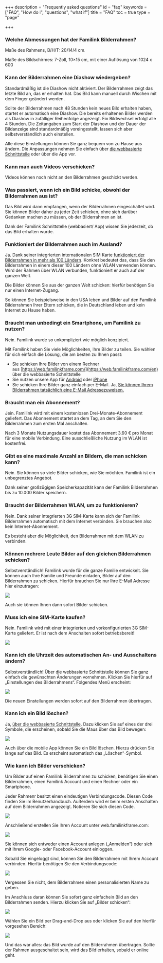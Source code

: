 +++
description = "Frequently asked questions"
id = "faq"
keywords = ["FAQ", "How do I", "questions", "what if"]
title = "FAQ"
toc = true
type = "page"

+++
### Welche Abmessungen hat der Familink Bilderrahmen?

Maße des Rahmens, B/H/T: 20/14/4 cm.

Maße des Bildschirmes: 7-Zoll, 10×15 cm, mit einer Auflösung von 1024 x 600

### Kann der Bilderrahmen eine Diashow wiedergeben?

Standardmäßig ist die Diashow nicht aktiviert. Der Bilderrahmen zeigt das letzte Bild an, das er erhalten hat. Das Bild kann manuell durch Wischen mit dem Finger geändert werden.

Sollte der Bilderrahmen nach 48 Stunden kein neues Bild erhalten haben, startet er automatisch eine Diashow. Die bereits erhaltenen Bilder werden als Diashow in zufälliger Reihenfolge angezeigt. Ein Bildwechsel erfolgt alle 4 Stunden. Die Zeitangaben zum Start der Diashow und der Dauer der Bildanzeige sind standardmäßig voreingestellt, lassen sich aber selbstverständlich auch einstellen.

Alle diese Einstellungen können Sie ganz bequem von zu Hause aus ändern. Die Anpassungen nehmen Sie einfach über [die webbasierte Schnittstelle](https://web.familinkframe.com/en) oder über die App vor.

### Kann man auch Videos verschicken?

Videos können noch nicht an den Bilderrahmen geschickt werden.

### Was passiert, wenn ich ein Bild schicke, obwohl der Bilderrahmen aus ist?

Das Bild wird dann empfangen, wenn der Bilderrahmen eingeschaltet wird. Sie können Bilder daher zu jeder Zeit schicken, ohne sich darüber Gedanken machen zu müssen, ob der Bilderrahmen an ist.

Dank der Familink Schnittstelle (webbasiert/ App) wissen Sie jederzeit, ob das Bild erhalten wurde.

### Funktioniert der Bilderrahmen auch im Ausland?

Ja. Dank seiner integrierten internationalen SIM Karte [funktioniert der Bilderrahmen in mehr als 100 Ländern](/). Konkret bedeutet das, dass Sie den Bilderrahmen in einem dieser 100 Ländern ohne WLAN verwenden können. Wird der Rahmen über WLAN verbunden, funktioniert er auch auf der ganzen Welt.

Die Bilder können Sie aus der ganzen Welt schicken: hierfür benötigen Sie nur einen Internet-Zugang.

So können Sie beispielsweise in den USA leben und Bilder auf den Familink Bilderrahmen Ihrer Eltern schicken, die in Deutschland leben und kein Internet zu Hause haben.

### Braucht man unbedingt ein Smartphone, um Familink zu nutzen?

Nein. Familink wurde so unkompliziert wie möglich konzipiert.

Mit Familink haben Sie viele Möglichkeiten, Ihre Bilder zu teilen. Sie wählen für sich einfach die Lösung, die am besten zu Ihnen passt:

* Sie schicken Ihre Bilder von einem Rechner aus [https://web.familinkframe.com/](https://web.familinkframe.com/en) über die webbasierte Schnittstelle
* Sie nutzen unsere App für [Android](https://play.google.com/store/apps/details?id=io.familink.pegase) oder [iPhone](https://itunes.apple.com/fr/app/familink/id997515608?mt=8)
* Sie schicken Ihre Bilder ganz einfach per E-Mail. Ja, [Sie können Ihrem Bilderrahmen tatsächlich eine E-Mail Adressezuweisen.](https://www.familinkframe.com/un-cadre-photo-3g-avec-une-adresse-email/)

### Braucht man ein Abonnement?

Jein. Familink wird mit einem kostenlosen Drei-Monate-Abonnement geliefert. Das Abonnement startet an dem Tag, an dem Sie den Bilderrahmen zum ersten Mal anschalten.

Nach 3 Monate Nutzungsdauer kostet das Abonnement 3.90 € pro Monat für eine mobile Verbindung. Eine ausschließliche Nutzung im WLAN ist kostenfrei.

### Gibt es eine maximale Anzahl an Bildern, die man schicken kann?

Nein. Sie können so viele Bilder schicken, wie Sie möchten. Familink ist ein unbegrenztes Angebot.

Dank seiner großzügigen Speicherkapazität kann der Familink Bilderrahmen bis zu 10.000 Bilder speichern.

### Braucht der Bilderrahmen WLAN, um zu funktionieren?

Nein. Dank seiner integrierten 3G SIM-Karte kann sich der Familink Bilderrahmen automatisch mit dem Internet verbinden. Sie brauchen also kein Internet-Abonnement.

Es besteht aber die Möglichkeit, den Bilderrahmen mit dem WLAN zu verbinden.

### Können mehrere Leute Bilder auf den gleichen Bilderrahmen schicken?

Selbstverständlich! Familink wurde für die ganze Familie entwickelt. Sie können auch Ihre Familie und Freunde einladen, Bilder auf den Bilderrahmen zu schicken. Hierfür brauchen Sie nur Ihre E-Mail Adresse hier einzutragen:

![](/img/faq/invite_fr.png)

Auch sie können Ihnen dann sofort Bilder schicken.

### Muss ich eine SIM-Karte kaufen?

Nein. Familink wird mit einer integrierten und vorkonfigurierten 3G SIM-Karte geliefert. Er ist  nach dem Anschalten sofort betriebsbereit!

![](/img/faq/sim.png)

### Kann ich die Uhrzeit des automatischen An- und Ausschaltens ändern?

Selbstverständlich! Über die webbasierte Schnittstelle können Sie ganz einfach die gewünschten Änderungen vornehmen. Klicken Sie hierfür auf „Einstellungen des Bilderrahmens“. Folgendes Menü erscheint:

![](/img/faq/Screenshot-from-2017-02-15-13-52-00.png)

Die neuen Einstellungen werden sofort auf den Bilderrahmen übertragen.

### Kann ich ein Bild löschen?

Ja, [über die webbasierte Schnittstelle](https://web.familinkframe.com/en). Dazu klicken Sie auf eines der drei Symbole, die erscheinen, sobald Sie die Maus über das Bild bewegen:

![](/img/faq/image-300x282.png)

Auch über die mobile App können Sie ein Bild löschen. Hierzu drücken Sie lange auf das Bild. Es erscheint automatisch das „Löschen“-Symbol.

### Wie kann ich Bilder verschicken?

Um Bilder auf einen Familink Bilderrahmen zu schicken, benötigen Sie einen Bilderrahmen, einen Familink Account und einen Rechner oder ein Smartphone.

Jeder Rahmenr besitzt einen eindeutigen Verbindungscode. Diesen Code finden Sie im Benutzerhandbuch. Außerdem wird er beim ersten Anschalten auf dem Bilderrahmen angezeigt. Notieren Sie sich diesen Code.

![](/img/faq/qr-comp-1024x302.png)

Anschließend erstellen Sie Ihren Account unter web.familinkframe.com:

![](/img/faq/Screenshot-from-2017-03-09-10-37-59.png)

Sie können sich entweder einen Account anlegen („Anmelden“) oder sich mit Ihrem Google- oder Facebook-Account einloggen.

Sobald Sie eingeloggt sind, können Sie den Bilderrahmen mit Ihrem Account verbinden. Hierfür benötigen Sie den Verbindungscode:

![](/img/faq/Screenshot-from-2017-03-09-10-41-37-1024x629.png)

Vergessen Sie nicht, dem Bilderrahmen einen personalisierten Name zu geben.

Im Anschluss daran können Sie sofort ganz einfachein Bild an den Bilderrahmen senden. Hierzu klicken Sie auf „Bilder schicken“:

![](/img/faq/Screenshot-from-2017-03-09-10-45-19-1024x510.png)

Wählen Sie ein Bild per Drag-and-Drop aus oder klicken Sie auf den hierfür vorgesehen Bereich:

![](/img/faq/Screenshot-from-2017-03-09-10-46-03.png)

Und das war alles: das Bild wurde auf den Bilderrahmen übertragen. Sollte der Rahmen ausgeschaltet sein, wird das Bild erhalten, sobald er online geht.

